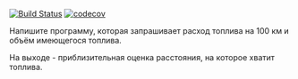 [![Build Status](https://travis-ci.org/stemasoff/HomeWorkCalculationDistance.svg?branch=master)](https://travis-ci.org/stemasoff/HomeWorkCalculationDistance)
[![codecov](https://codecov.io/gh/stemasoff/HomeWorkCalculationDistance/branch/master/graph/badge.svg)](https://codecov.io/gh/stemasoff/HomeWorkCalculationDistance)

Напишите программу, которая запрашивает
расход топлива на 100 км и объём
имеющегося топлива.

На выходе - приблизительная оценка
расстояния, на которое хватит топлива.
